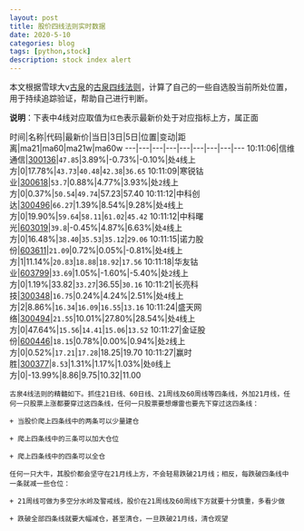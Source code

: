 ```yaml
---
layout: post
title: 股价四线法则实时数据
date: 2020-5-10
categories: blog
tags: [python,stock]
description: stock index alert
---
```



本文根据雪球大v[古泉](https://xueqiu.com/u/7148646888)的[古泉四线法则](https://xueqiu.com/7148646888/130498192)，计算了自己的一些自选股当前所处位置，用于持续追踪验证，帮助自己进行判断。

**说明**：下表中4线对应取值为`红色`表示最新价处于对应指标上方，属正面

时间|名称|代码|最新价|当日|3日|5日|位置|变动|距离|ma21|ma60|ma21w|ma60w
---|---|---|---|---|---|---|---|---
10:11:06|信维通信|[300136](https://xueqiu.com/S/SZ300136)|`47.85`|3.89%|-0.73%|-0.10%|处`4`线上方|0|17.78%|`43.73`|`40.48`|`42.38`|`36.65`
10:11:09|寒锐钴业|[300618](https://xueqiu.com/S/SZ300618)|`53.7`|0.88%|4.77%|3.93%|处`2`线上方|0|0.37%|`50.54`|`49.74`|57.23|57.40
10:11:12|中科创达|[300496](https://xueqiu.com/S/SZ300496)|`66.27`|1.39%|8.54%|9.28%|处`4`线上方|0|19.90%|`59.64`|`58.11`|`61.02`|`45.42`
10:11:12|中科曙光|[603019](https://xueqiu.com/S/SH603019)|`39.8`|-0.45%|4.87%|6.63%|处`4`线上方|0|16.48%|`38.40`|`35.53`|`35.12`|`29.06`
10:11:15|诺力股份|[603611](https://xueqiu.com/S/SH603611)|`21.09`|0.72%|0.05%|-0.81%|处`4`线上方|1|11.14%|`20.83`|`18.88`|`18.92`|`17.56`
10:11:18|华友钴业|[603799](https://xueqiu.com/S/SH603799)|`33.69`|1.05%|-1.60%|-5.40%|处`2`线上方|0|1.19%|33.82|`33.27`|36.55|`30.16`
10:11:21|长亮科技|[300348](https://xueqiu.com/S/SZ300348)|`16.75`|0.24%|4.24%|2.51%|处`4`线上方|2|8.86%|`16.34`|`16.09`|`16.55`|`13.16`
10:11:24|盛天网络|[300494](https://xueqiu.com/S/SZ300494)|`21.55`|10.01%|27.80%|28.54%|处`4`线上方|0|47.64%|`15.56`|`14.41`|`15.06`|`13.52`
10:11:27|金证股份|[600446](https://xueqiu.com/S/SH600446)|`18.15`|0.78%|0.00%|0.94%|处`2`线上方|0|0.52%|`17.21`|`17.28`|18.25|19.70
10:11:27|赢时胜|[300377](https://xueqiu.com/S/SZ300377)|`8.53`|1.31%|1.17%|1.03%|处`0`线上方|0|-13.99%|8.86|9.75|10.32|11.00

```
古泉4线法则的精髓如下。抓住21日线、60日线、21周线及60周线等四条线，外加21月线，任何一只股票上涨都要穿过这四条线，任何一只股票要想爆雷也要先下穿过这四条线：

+ 当股价爬上四条线中的两条可以少量建仓

+ 爬上四条线中的三条可以加大仓位

+ 爬上四条线中的四条可以全仓

任何一只大牛，其股价都会坚守在21月线上方，不会轻易跌破21月线；相反，每跌破四条线中一条就减一些仓位：

+ 21周线可做为多空分水岭及警戒线，股价在21周线及60周线下方就要十分慎重，多看少做

+ 跌破全部四条线就要大幅减仓，甚至清仓，一旦跌破21月线，清仓观望
```
